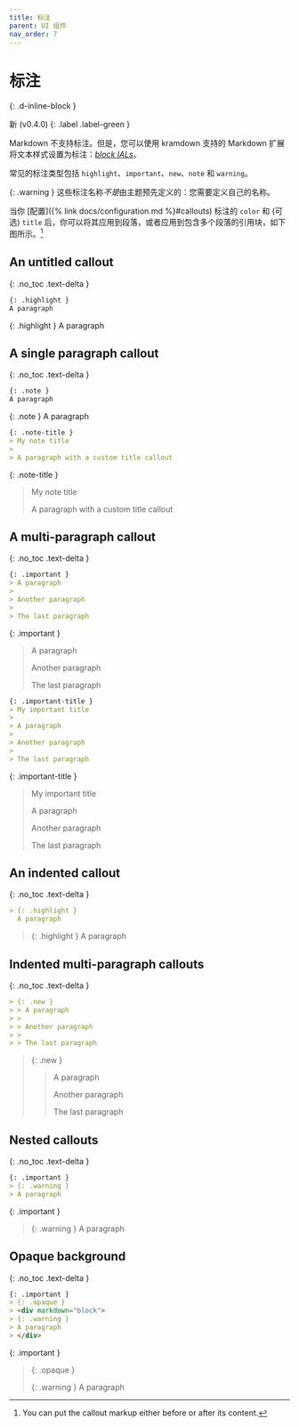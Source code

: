 ```yaml
---
title: 标注
parent: UI 组件
nav_order: 7
---
```


# 标注
{: .d-inline-block }

新 (v0.4.0)
{: .label .label-green }

Markdown 不支持标注。但是，您可以使用 kramdown 支持的 Markdown 扩展将文本样式设置为标注：[*block IALs*](https://kramdown.gettalong.org/quickref.html#block-attributes)。

常见的标注类型包括 `highlight`、`important`、`new`、`note` 和 `warning`。

{: .warning }
这些标注名称*不是*由主题预先定义的：您需要定义自己的名称。

当你 [配置]({% link docs/configuration.md %}#callouts) 标注的 `color` 和 (可选) `title` 后，你可以将其应用到段落，或者应用到包含多个段落的引用块，如下图所示。[^postfix]

[^postfix]:
    You can put the callout markup either before or after its content.

## An untitled callout
{: .no_toc .text-delta }

```markdown
{: .highlight }
A paragraph
```

{: .highlight }
A paragraph


## A single paragraph callout
{: .no_toc .text-delta }

```markdown
{: .note }
A paragraph
```

{: .note }
A paragraph

```markdown
{: .note-title }
> My note title
>
> A paragraph with a custom title callout
```

{: .note-title }
> My note title
>
> A paragraph with a custom title callout

## A multi-paragraph callout
{: .no_toc .text-delta }

```markdown
{: .important }
> A paragraph
>
> Another paragraph
>
> The last paragraph
```

{: .important }
> A paragraph
>
> Another paragraph
>
> The last paragraph

```markdown
{: .important-title }
> My important title
>
> A paragraph
>
> Another paragraph
>
> The last paragraph
```

{: .important-title }
> My important title
>
> A paragraph
>
> Another paragraph
>
> The last paragraph

## An indented callout
{: .no_toc .text-delta }

```markdown
> {: .highlight }
  A paragraph
```

> {: .highlight }
  A paragraph

## Indented multi-paragraph callouts
{: .no_toc .text-delta }

```markdown
> {: .new }
> > A paragraph
> >
> > Another paragraph
> >
> > The last paragraph
```

> {: .new }
> > A paragraph
> >
> > Another paragraph
> >
> > The last paragraph


## Nested callouts
{: .no_toc .text-delta }

```markdown
{: .important }
> {: .warning }
> A paragraph
```

{: .important }
> {: .warning }
> A paragraph

## Opaque background
{: .no_toc .text-delta }

```markdown
{: .important }
> {: .opaque }
> <div markdown="block">
> {: .warning }
> A paragraph
> </div>
```

{: .important }
> {: .opaque }
> <div markdown="block">
> {: .warning }
> A paragraph
> </div>
